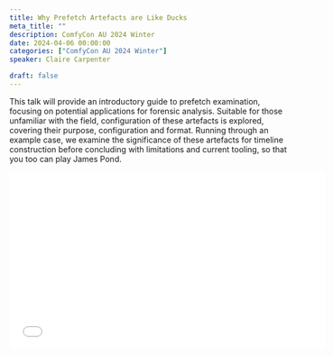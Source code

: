 ```yaml
---
title: Why Prefetch Artefacts are Like Ducks
meta_title: ""
description: ComfyCon AU 2024 Winter
date: 2024-04-06 00:00:00
categories: ["ComfyCon AU 2024 Winter"]
speaker: Claire Carpenter

draft: false
---
```

This talk will provide an introductory guide to prefetch examination, focusing on potential applications for forensic analysis. Suitable for those unfamiliar with the field, configuration of these artefacts is explored, covering their purpose, configuration and format. Running through an example case, we examine the significance of these artefacts for timeline construction before concluding with limitations and current tooling, so that you too can play James Pond.

<iframe width="560" height="315" src="None" title="YouTube video player" frameborder="0" allow="accelerometer; autoplay; clipboard-write; encrypted-media; gyroscope; picture-in-picture; web-share" allowfullscreen></iframe>